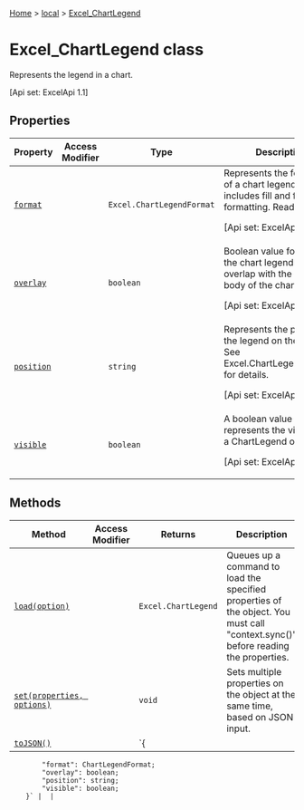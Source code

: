 [Home](./index) &gt; [local](local.md) &gt; [Excel\_ChartLegend](local.excel_chartlegend.md)

# Excel\_ChartLegend class

Represents the legend in a chart. 

 \[Api set: ExcelApi 1.1\]

## Properties

|  Property | Access Modifier | Type | Description |
|  --- | --- | --- | --- |
|  [`format`](local.excel_chartlegend.format.md) |  | `Excel.ChartLegendFormat` | Represents the formatting of a chart legend, which includes fill and font formatting. Read-only. <p/> \[Api set: ExcelApi 1.1\] |
|  [`overlay`](local.excel_chartlegend.overlay.md) |  | `boolean` | Boolean value for whether the chart legend should overlap with the main body of the chart. <p/> \[Api set: ExcelApi 1.1\] |
|  [`position`](local.excel_chartlegend.position.md) |  | `string` | Represents the position of the legend on the chart. See Excel.ChartLegendPosition for details. <p/> \[Api set: ExcelApi 1.1\] |
|  [`visible`](local.excel_chartlegend.visible.md) |  | `boolean` | A boolean value the represents the visibility of a ChartLegend object. <p/> \[Api set: ExcelApi 1.1\] |

## Methods

|  Method | Access Modifier | Returns | Description |
|  --- | --- | --- | --- |
|  [`load(option)`](local.excel_chartlegend.load.md) |  | `Excel.ChartLegend` | Queues up a command to load the specified properties of the object. You must call "context.sync()" before reading the properties. |
|  [`set(properties, options)`](local.excel_chartlegend.set.md) |  | `void` | Sets multiple properties on the object at the same time, based on JSON input. |
|  [`toJSON()`](local.excel_chartlegend.tojson.md) |  | `{
            "format": ChartLegendFormat;
            "overlay": boolean;
            "position": string;
            "visible": boolean;
        }` |  |

